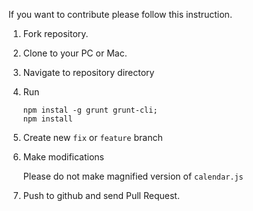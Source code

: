 If you want to contribute please follow this instruction.

1. Fork repository.
2. Clone to your PC or Mac.
3. Navigate to repository directory 
4. Run
 
       npm instal -g grunt grunt-cli;
       npm install
5. Create new `fix` or `feature` branch
6. Make modifications

   Please do not make magnified version of `calendar.js`

8. Push to github and send Pull Request.
